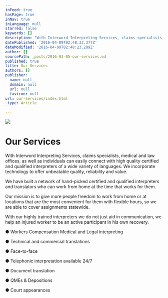```yaml
---
inFeed: true
hasPage: true
inNav: true
inLanguage: null
starred: false
keywords: []
description: "With Interword Interpreting Services, claims specialists, medical and law offices, as well as individuals can easily connect with high quality certified and qualified interpreters of a wide variety of languages. We incorporate technology to offer unbeatable quality, reliability and value.\_"
datePublished: '2016-04-09T02:48:33.377Z'
dateModified: '2016-04-09T02:48:23.289Z'
author: []
sourcePath: _posts/2016-03-05-our-services.md
published: true
title: Our Services
authors: []
publisher:
  name: null
  domain: null
  url: null
  favicon: null
url: our-services/index.html
_type: Article

---
```

![](https://s3-us-west-2.amazonaws.com/the-grid-img/p/d5acd10849908ee1320d878b92e506bcb6c8870c.png)

# Our Services

With Interword Interpreting Services, claims specialists, medical and law offices, as well as individuals can easily connect with high quality certified and qualified interpreters of a wide variety of languages. We incorporate technology to offer unbeatable quality, reliability and value. 

We have built a network of hand-picked certified and qualified interpreters and translators who can work from home at the time that works for them. 

Our mission is to give more people freedom to work from home or at locations that are the most convenient for them with flexible hours, so we are able to cover assignments statewide. 

With our highly trained interpreters we do not just aid in communication, we help an injured worker to be an active participant in his own recovery.

● Workers Compensation
Medical and Legal interpreting

● Technical and
commercial translations

● Face-to-face

● Telephonic
interpretation available 24/7

● Document translation

● QMEs &
Depositions

● Court appearances